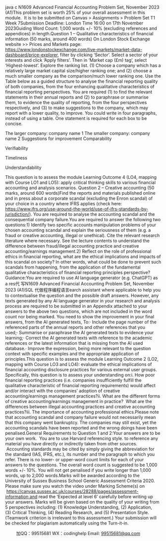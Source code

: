 java c
N1609 Advanced Financial Accounting
Problem Set, November 2023 (A1)This problem set is worth 25% of your overall assessment in this module.  It is to be submitted on Canvas > Assignments > Problem Set T1 Week 7Submission Deadline: London Time 16:00 on 17th November 2023Guiding Word Count: 1,000 words +/- 10% (excluding references and appendices) in length.Question 1 – Qualitative characteristics of financial information (50 marks, around 400 words)
On London Stock Exchange website >> Prices and Markets page: https://www.londonstockexchange.com/live-markets/market-data-dashboard/price-explorer, filter by clicking ‘Sector’. Select a sector of your interests and click ‘Apply filters’. Then in ‘Market cap (£m) tag’, select ‘Highest-lowest’. Explore the ranking list. (1) Choose a company which has a relatively large market capital size/higher ranking one; and (2) choose a much smaller company as the comparison/much lower ranking one. Use the Table below as a guided structure to analyse the financial reporting quality of both companies, from the four enhancing qualitative characteristics of financial reporting perspectives. You are required (1) to find the relevant statements in their annual reports and (2) to paraphrase or summarise them, to evidence the quality of reporting, from the four perspectives respectively, and (3) to make suggestions to the company, which may report with a lower quality, to improve. You could write in four paragraphs, instead of using a table. One statement is required for each box to be concise.

The larger company: company name 1
The smaller company: 
company name 2
Suggestions for improvement
Comparability



Verifiability



Timeliness



Understandability



This question is to assess the module Learning Outcome 4 (LO4, mapping with Course LO1 and LO5): apply critical thinking skills to various financial accounting and analysis scenarios.
Question 2 – Creative accounting (50 marks, around 600 words)Find the reports and materials published online and in press about a corporate scandal (excluding the Enron scandal) of your choice in a country where IFRS applies (check here: https://www.ifrs.org/use-around-the-world/use-of-ifrs-standards-by-jurisdiction/). You are required to analyse the accounting scandal and the consequential company failure.You are required to answer the following two questions:1) Identify two specific accounts manipulation problems of your chosen accounting scandal and explain the seriousness of them (e.g. a fraud or creative accounting, illegal or unethical). Cite the relevant research literature where necessary. See the lecture contents to understand the difference between fraud/illegal accounting practice and creative accounting/earnings management.2) Reflect on the role of professional ethics in financial reporting, what are the ethical implications and impacts of this scandal on society? In other words, what could be done to prevent such scandals from happening, from the application of the fundamental qualitative characteristics of financial reporting principles perspective?Guidance:You are required to use AI language generator (e.g. ChatGPT) as a res代 写N1609 Advanced Financial Accounting Problem Set, November 2023 (A1)SQL
代做程序编程语言earch assistant where applicable to help you to contextualise the question and the possible draft answers. However, any texts generated by any AI language generator in your research and analysis process are required to be submitted in an Appendix attached to your answers to the above two questions, which are not included in the word count nor being marked. You need to show the improvement in your final answers, from the AI generated texts, To:· Include the page number of the referenced parts of the annual reports and other references that you used;· Summarise or paraphrase the AI generated texts to evidence your learning;· Correct the AI generated texts with reference to the academic references or the latest information that is missing from the AI used database.· Improve the expression, being more relevant to the question context with specific examples and the appropriate application of principles.This question is to assess the module Learning Outcome 2 (LO2, mapping with Course LO3 and LO4): evaluate the ethical implications of financial accounting disclosure practices for various external user groups. Specifically, this question is to assess your understanding on:i. How poor financial reporting practices (i.e. companies insufficiently fulfill the qualitative characteristic of financial reporting requirements) would affect and/or interact with the companies’ adoption of creative accounting/earnings management practices?ii. What are the different forms of creative accounting/earnings management in practice?  What are the differences between illegal accounting practices and creative accounting practices?iii. The importance of accounting professional ethics.Please note that accounting scandal and company failure would not necessarily mean that this company went bankruptcy. The companies may still exist, yet the accounting scandals have been reported and the wrong doings have been penalised.General Requirements to Question 1 and 2:Your answers are to be your own work.  You are to use Harvard referencing style. to reference any material you have directly or indirectly taken from other sources.  Accounting standards may be cited by simply giving the abbreviation for the standard (IAS, IFRS, etc.), its number and the paragraph to which you refer. There is no lower- or upper-word count limits for each of your answers to the questions. The overall word count is suggested to be 1,000 words +/- 10%. You will not get penalised if you write longer than 1,000 words, up to 2,000 words.Marks will be awarded according to the University of Sussex Business School Generic Assessment Criteria 2020. Please make sure you watch the video under Marking Scheme(s) on  https://canvas.sussex.ac.uk/courses/28288/pages/assessment-information and read the ‘Expected at level 6’ carefully before writing up your answers. Marks will be given based on the quality of your writing from 5 perspectives including: (1) Knowledge  Understanding, (2) Application, (3) Critical Thinking, (4) Reading  Research, and (5) Presentation  Style. (Teamwork criterion is irrelevant to this assessment.) Your submission will be checked for plagiarism automatically using the Turn-it-in.


         
加QQ：99515681  WX：codinghelp  Email: 99515681@qq.com
